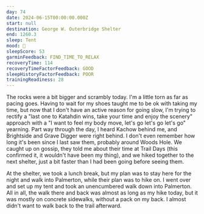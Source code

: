 ```yaml
---
day: 74
date: 2024-06-15T00:00:00.000Z
start: null
destination: George W. Outerbridge Shelter
end: 1260.3
sleep: Tent
mood: 🙂
sleepScore: 53
garminFeedback: FIND_TIME_TO_RELAX
recoveryTime: 114
recoveryTimeFactorFeedback: GOOD
sleepHistoryFactorFeedback: POOR
trainingReadiness: 28
---
```

The rocks were a bit bigger and scrambly today. I'm a little torn as far as pacing goes. Having to wait for my shoes taught me to be ok with taking my time, but now that I don't have an active reason for going slow, I'm trying to rectify a "last one to Katahdin wins, take your time and enjoy the scenery" approach with a "I want to feel my body move, let's go let's go let's go" yearning. Part way through the day, I heard Kachow behind me, and Brightside and Grave Digger were right behind. I don't even remember how long it's been since I last saw them, probably around Woods Hole. We caught up on gossip, they told me about their time at Trail Days (this confirmed it, it wouldn't have been my thing), and we hiked together to the next shelter, just a bit faster than I had been going before seeing them.

At the shelter, we took a lunch break, but my plan was to stay here for the night and walk into Palmerton, while their plan was to hike on. I went over and set up my tent and took an unencumbered walk down into Palmerton. All in all, the walk there and back was almost as long as my hike today, but it was mostly on concrete sidewalks, without a pack on my back. I almost didn't want to walk back to the trail afterward.
